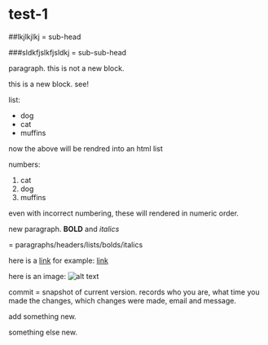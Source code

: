 # test-1

##lkjlkjlkj = sub-head

###sldkfjslkfjsldkj = sub-sub-head

paragraph.
this is not a new block.

this is a new block.
see!

list:
* dog
* cat
* muffins

now the above will be rendred into an html list

numbers:
1. cat
2. dog
5. muffins

even with incorrect numbering, these will rendered in numeric order.

new paragraph.
**BOLD** and *italics*

= paragraphs/headers/lists/bolds/italics

here is a [link](url)
for example: [link](https://uidaholib.github.io/get-git/1why.html)

here is an image:
![alt text](url)

commit = snapshot of current version. records who you are, what time you made the changes, which changes were made, email and message.

add something new.

something else new. 
